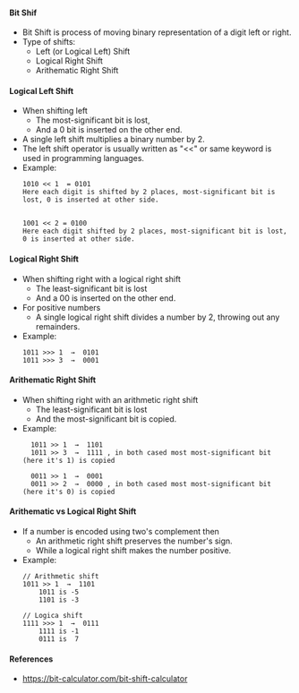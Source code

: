 #### Bit Shif
- Bit Shift is process of moving binary representation of a digit left or right.
- Type of shifts:
    - Left (or Logical Left) Shift
    - Logical Right Shift
    - Arithematic Right Shift

#### Logical Left Shift
- When shifting left
    - The most-significant bit is lost, 
    - And a 0 bit is inserted on the other end. 
- A single left shift multiplies a  binary number by 2.
- The left shift operator is usually written as "<<" or same keyword is used in programming languages.
- Example:
    ```
    1010 << 1  = 0101
    Here each digit is shifted by 2 places, most-significant bit is lost, 0 is inserted at other side.


    1001 << 2 = 0100
    Here each digit shifted by 2 places, most-significant bit is lost, 0 is inserted at other side.
    ```

#### Logical Right Shift
-  When shifting right with a logical right shift
    - The least-significant bit is lost 
    - And a 00 is inserted on the other end. 
- For positive numbers
    - A single logical right shift divides a number by 2, throwing out any remainders. 
- Example:
    ```
    1011 >>> 1  →  0101
    1011 >>> 3  →  0001
    ```

#### Arithematic Right Shift
-  When shifting right with an arithmetic right shift 
    - The least-significant bit is lost
    - And the most-significant bit is copied. 
- Example:
  ```
    1011 >> 1  →  1101
    1011 >> 3  →  1111 , in both cased most most-significant bit (here it's 1) is copied

    0011 >> 1  →  0001
    0011 >> 2  →  0000 , in both cased most most-significant bit (here it's 0) is copied
  ```  


#### Arithematic  vs Logical Right Shift

- If a number is encoded using two's complement then
    - An arithmetic right shift preserves the number's sign.
    - While a logical right shift makes the number positive.  
- Example:
    ```
    // Arithmetic shift
    1011 >> 1  →  1101
        1011 is -5
        1101 is -3

    // Logica shift
    1111 >>> 1  →  0111
        1111 is -1
        0111 is  7
    ```


#### References
- https://bit-calculator.com/bit-shift-calculator
